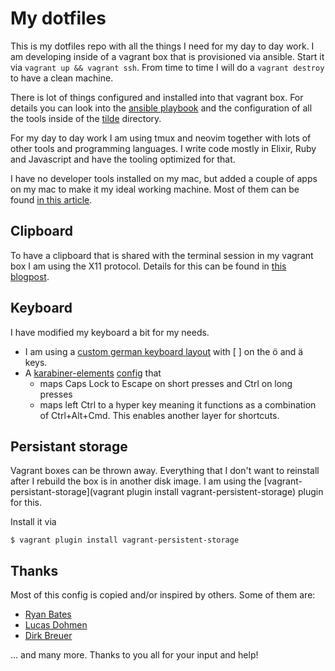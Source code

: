 # My dotfiles #

This is my dotfiles repo with all the things I need for my day to day work. I
am developing inside of a vagrant box that is provisioned via ansible. Start it
via `vagrant up && vagrant ssh`. From time to time I will do a `vagrant
destroy` to have a clean machine.

There is lot of things configured and installed into that vagrant box. For
details you can look into the [ansible playbook](ansible/playbook.yml) and
the configuration of all the tools inside of the [tilde](tilde) directory.

For my day to day work I am using tmux and neovim together with lots of other
tools and programming languages. I write code mostly in Elixir, Ruby and
Javascript and have the tooling optimized for that.

I have no developer tools installed on my mac, but added a couple of
apps on my mac to make it my ideal working machine. Most of them can be
found [in this article](https://thesweetsetup.com/bodo-tasches-mac-iphone-setup/).

## Clipboard ##

To have a clipboard that is shared with the terminal session in my vagrant box
I am using the X11 protocol. Details for this can be found in [this blogpost](https://bitboxer.de/2017/08/06/ssh-with-clipboard/).

## Keyboard ##

I have modified my keyboard a bit for my needs.

* I am using a [custom german keyboard layout](http://bitboxer.de/2012/05/21/german-coding-keyboard-layout-for-macs/)
  with [ ] on the ö and ä keys.
* A [karabiner-elements](https://github.com/tekezo/Karabiner-Elements)
  [config](tilde/config/karabiner/karabiner.json) that
  * maps Caps Lock to Escape on short presses and Ctrl on long presses
  * maps left Ctrl to a hyper key meaning it functions as a combination of
    Ctrl+Alt+Cmd. This enables another layer for shortcuts.

## Persistant storage

Vagrant boxes can be thrown away. Everything that I don't want to reinstall
after I rebuild the box is in another disk image. I am using the
[vagrant-persistant-storage](vagrant plugin install vagrant-persistent-storage)
plugin for this.

Install it via

```
$ vagrant plugin install vagrant-persistent-storage
```

## Thanks ##

Most of this config is copied and/or inspired by others. Some of
them are:

* [Ryan Bates](https://github.com/ryanb)
* [Lucas Dohmen](https://github.com/moonglum/dotfiles)
* [Dirk Breuer](https://github.com/railsbros-dirk)

… and many more. Thanks to you all for your input and help!
